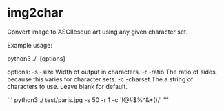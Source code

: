# img2char
Convert image to ASCIIesque art using any given character set.

Example usage:

python3 ./ <image> [options]

options:
-s  -size     Width of output in characters.
-r  -ratio    The ratio of sides, because this varies for character sets.
-c  -charset  The a string of characters to use. Leave blank for default.

'''
python3 ./ test/paris.jpg -s 50 -r 1 -c '!@#$%^&*()/'
'''
